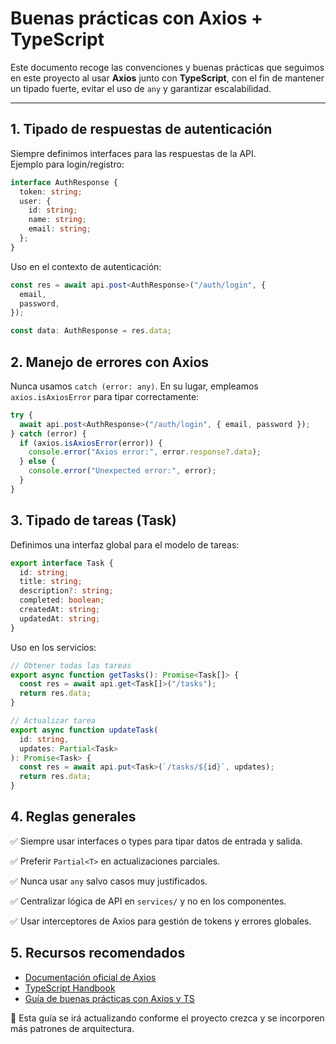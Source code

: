 # Buenas prácticas con Axios + TypeScript

Este documento recoge las convenciones y buenas prácticas que seguimos en este proyecto al usar **Axios** junto con **TypeScript**, con el fin de mantener un tipado fuerte, evitar el uso de `any` y garantizar escalabilidad.

---

## 1. Tipado de respuestas de autenticación

Siempre definimos interfaces para las respuestas de la API.  
Ejemplo para login/registro:

```ts
interface AuthResponse {
  token: string;
  user: {
    id: string;
    name: string;
    email: string;
  };
}
```

Uso en el contexto de autenticación:

```ts
const res = await api.post<AuthResponse>("/auth/login", {
  email,
  password,
});

const data: AuthResponse = res.data;
```

## 2. Manejo de errores con Axios

Nunca usamos `catch (error: any)`.
En su lugar, empleamos `axios.isAxiosError` para tipar correctamente:

```ts
try {
  await api.post<AuthResponse>("/auth/login", { email, password });
} catch (error) {
  if (axios.isAxiosError(error)) {
    console.error("Axios error:", error.response?.data);
  } else {
    console.error("Unexpected error:", error);
  }
}
```

## 3. Tipado de tareas (Task)

Definimos una interfaz global para el modelo de tareas:

```ts
export interface Task {
  id: string;
  title: string;
  description?: string;
  completed: boolean;
  createdAt: string;
  updatedAt: string;
}
```

Uso en los servicios:

```ts
// Obtener todas las tareas
export async function getTasks(): Promise<Task[]> {
  const res = await api.get<Task[]>("/tasks");
  return res.data;
}

// Actualizar tarea
export async function updateTask(
  id: string,
  updates: Partial<Task>
): Promise<Task> {
  const res = await api.put<Task>(`/tasks/${id}`, updates);
  return res.data;
}
```

## 4. Reglas generales

✅ Siempre usar interfaces o types para tipar datos de entrada y salida.

✅ Preferir `Partial<T>` en actualizaciones parciales.

✅ Nunca usar `any` salvo casos muy justificados.

✅ Centralizar lógica de API en `services/` y no en los componentes.

✅ Usar interceptores de Axios para gestión de tokens y errores globales.

## 5. Recursos recomendados

*   [Documentación oficial de Axios](https://axios-http.com/docs/intro)
*   [TypeScript Handbook](https://www.typescriptlang.org/docs/handbook/intro.html)
*   [Guía de buenas prácticas con Axios y TS](https://www.google.com/search?q=axios+typescript+best+practices)

📌 Esta guía se irá actualizando conforme el proyecto crezca y se incorporen más patrones de arquitectura.
